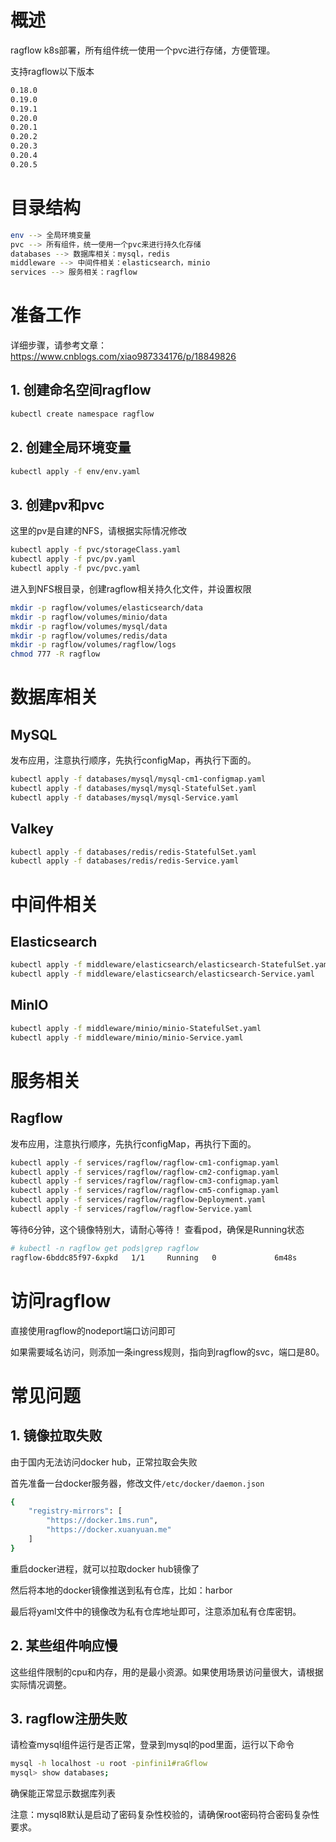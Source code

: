 # 概述
ragflow k8s部署，所有组件统一使用一个pvc进行存储，方便管理。

支持ragflow以下版本
```bash
0.18.0
0.19.0
0.19.1
0.20.0
0.20.1
0.20.2
0.20.3
0.20.4
0.20.5
```

# 目录结构
```bash
env --> 全局环境变量
pvc --> 所有组件，统一使用一个pvc来进行持久化存储
databases --> 数据库相关：mysql，redis
middleware --> 中间件相关：elasticsearch，minio
services --> 服务相关：ragflow
```

# 准备工作
详细步骤，请参考文章：https://www.cnblogs.com/xiao987334176/p/18849826
## 1. 创建命名空间ragflow
```bash
kubectl create namespace ragflow
```
## 2. 创建全局环境变量
```bash
kubectl apply -f env/env.yaml
```
## 3. 创建pv和pvc
这里的pv是自建的NFS，请根据实际情况修改
```bash
kubectl apply -f pvc/storageClass.yaml
kubectl apply -f pvc/pv.yaml
kubectl apply -f pvc/pvc.yaml
```
进入到NFS根目录，创建ragflow相关持久化文件，并设置权限
```bash
mkdir -p ragflow/volumes/elasticsearch/data
mkdir -p ragflow/volumes/minio/data
mkdir -p ragflow/volumes/mysql/data
mkdir -p ragflow/volumes/redis/data
mkdir -p ragflow/volumes/ragflow/logs
chmod 777 -R ragflow
```
# 数据库相关
## MySQL
发布应用，注意执行顺序，先执行configMap，再执行下面的。
```bash
kubectl apply -f databases/mysql/mysql-cm1-configmap.yaml
kubectl apply -f databases/mysql/mysql-StatefulSet.yaml
kubectl apply -f databases/mysql/mysql-Service.yaml
```
## Valkey
```bash
kubectl apply -f databases/redis/redis-StatefulSet.yaml
kubectl apply -f databases/redis/redis-Service.yaml
```
# 中间件相关
## Elasticsearch
```bash
kubectl apply -f middleware/elasticsearch/elasticsearch-StatefulSet.yaml
kubectl apply -f middleware/elasticsearch/elasticsearch-Service.yaml
```
## MinIO
```bash
kubectl apply -f middleware/minio/minio-StatefulSet.yaml
kubectl apply -f middleware/minio/minio-Service.yaml
```
# 服务相关
## Ragflow
发布应用，注意执行顺序，先执行configMap，再执行下面的。
```bash
kubectl apply -f services/ragflow/ragflow-cm1-configmap.yaml
kubectl apply -f services/ragflow/ragflow-cm2-configmap.yaml
kubectl apply -f services/ragflow/ragflow-cm3-configmap.yaml
kubectl apply -f services/ragflow/ragflow-cm5-configmap.yaml
kubectl apply -f services/ragflow/ragflow-Deployment.yaml
kubectl apply -f services/ragflow/ragflow-Service.yaml
```
等待6分钟，这个镜像特别大，请耐心等待！
查看pod，确保是Running状态
```bash
# kubectl -n ragflow get pods|grep ragflow
ragflow-6bddc85f97-6xpkd   1/1     Running   0             6m48s
```
# 访问ragflow
直接使用ragflow的nodeport端口访问即可

如果需要域名访问，则添加一条ingress规则，指向到ragflow的svc，端口是80。
# 常见问题
## 1. 镜像拉取失败
由于国内无法访问docker hub，正常拉取会失败

首先准备一台docker服务器，修改文件`/etc/docker/daemon.json`
```bash
{
	"registry-mirrors": [
		"https://docker.1ms.run",
		"https://docker.xuanyuan.me"
	]
}
```
重启docker进程，就可以拉取docker hub镜像了

然后将本地的docker镜像推送到私有仓库，比如：harbor

最后将yaml文件中的镜像改为私有仓库地址即可，注意添加私有仓库密钥。

## 2. 某些组件响应慢
这些组件限制的cpu和内存，用的是最小资源。如果使用场景访问量很大，请根据实际情况调整。
## 3. ragflow注册失败
请检查mysql组件运行是否正常，登录到mysql的pod里面，运行以下命令
```bash
mysql -h localhost -u root -pinfini1#raGflow
mysql> show databases;
```
确保能正常显示数据库列表

注意：mysql8默认是启动了密码复杂性校验的，请确保root密码符合密码复杂性要求。
